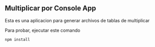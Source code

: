 
## Multiplicar por Console App

Esta es una aplicacion para generar archivos de tablas de multiplicar

Para probar, ejecutar este comando

```
npm install
```

